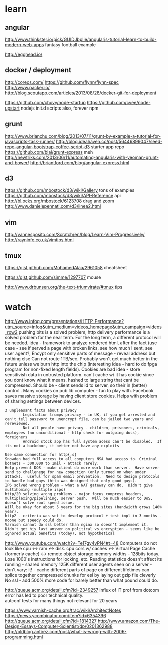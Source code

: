 # learn

## angular

http://www.thinkster.io/pick/GUIDJbpIie/angularjs-tutorial-learn-to-build-modern-web-apps
	fantasy football example

http://egghead.io/

## docker / deployment

http://coreos.com/
https://github.com/flynn/flynn-spec
http://www.packer.io/
http://blog.scoutapp.com/articles/2013/08/28/docker-git-for-deployment

https://github.com/chovy/node-startup
https://github.com/cvee/node-upstart
	nodejs init.d scripts
	also, forever npm

## grunt

http://www.brianchu.com/blog/2013/07/11/grunt-by-example-a-tutorial-for-javascripts-task-runner/
http://blog.ideahaven.co/post/56446899047/seed-repo-angular-bootstrap-coffee-script-d3
	starter app repo
https://github.com/blai/grunt-express
	meh
http://newtriks.com/2013/06/11/automating-angularjs-with-yeoman-grunt-and-bower/
http://briantford.com/blog/angular-express.html

## d3

https://github.com/mbostock/d3/wiki/Gallery
	tons of examples
https://github.com/mbostock/d3/wiki/API-Reference
	api
http://bl.ocks.org/mbostock/6123708
	drag and zoom
http://www.danielepennati.com/d3/linea2.html

## vim

http://yannesposito.com/Scratch/en/blog/Learn-Vim-Progressively/
http://rayninfo.co.uk/vimtips.html

## tmux

https://gist.github.com/MohamedAlaa/2961058
	cheatsheet

https://gist.github.com/simme/1297707
	mouse

http://www.drbunsen.org/the-text-triumvirate/#tmux
	tips


# watch

http://www.infoq.com/presentations/HTTP-Performance?utm_source=infoq&utm_medium=videos_homepage&utm_campaign=videos_row2
	pushing bits is a solved problem, http delivery performance is a solved problem for the near term.  For the long term, a different protocol will be needed.
	idea - framework to analyze rendered html, after the fact (use case - see if served a page with broken links,
	see how much I sent, see user agent?, 
	Encypt only sensitive parts of message - reveal address but nothing else
	Can not route 1TB/sec.  Probably won't get much better in the future unless we burn http into the chip (interesting idea - hard to do fpga program for non-fixed length fields).
	Cookies are bad idea - store sensitivish data in untrusted platform.  can't cache w/ it has cookie since you dont know what it means.  hashed to large string that cant be compressed.
		Should be - client sends id to server, so their in (better) control .  Many cookies on pub lib computer - fun to play with.  Facebook saves massive storage by having client store cookies.  Helps with problem of sharing settings between devices.

	3 unpleasant facts about privacy
			Legislation trumps privacy - in UK, if you get arrested and can't tell password to unencrypt file, can be jailed two years and rereviewed.
			Not all people have privacy - children, prisoners, criminals, employees (no unconditional - http check for outgoing docs), foreigners
			Android stock app has full system acess can't be disabled.  If its not a backdoor, it better not have any exploits

	Use same connection for http{,s}
	Snowden had full access to all computers NSA had access to. Criminal botnets - 300,000 to 1mil - attack rarely.  
	Help prevent DOS - make client do more work than server.  Have server send to challenege for new conection (only turned on when under attack).  useful for spam email prevention.  Need to design protocols to handle bad guys (http was designed that only good guys).
	IP6 solved wrong problem - what a NAT gateway can do.  Didn't give multihoming (multiple isps)
	http/20 solving wrong problems - major focus compress headers, multiplexing/pipelining, server push.  Will be much easier to DoS, doesn't solve root speed issue.
	Will be okay for about 5 years for the big sites (bandwidth grows 140% year).
	http2 - criteria was set to develop protocol + test impl in 3 months - noone but speedy could do.
	Varnish cannot do ssl better than nginx so doesn't implement it.
	Didn't get his last answer on political vs encryption - seems like he ignored actual benefits (today), not hypothetical

http://www.youtube.com/watch?v=Te17gy4vPN4#t=48
	Computers do not look like cpu <-> ram <-> disk.
	cpu cors w/ caches <-> Virtual Page Cache (formerly cache) <-> remote object storage
	memory widths - 128bits today.  Lose 1000's instructions for locking, etc.
	Reading statistics doesn't affect its running - shared memory
	125K different user agents seen on a server - don't vary: it!
	<esi includes> - cache different parts of page on different lifetimes
	can splice together compressed chunks for esi by laying out gzip file cleverly
	No ssl - add 500% more code for barely better than what pound could do.

http://queue.acm.org/detail.cfm?id=2349257
	influx of IT prof from dotcom error has led to poor technical quality.  
	autconf tests for many things not relevant for 20 years




https://www.varnish-cache.org/trac/wiki/ArchitectNotes
https://news.ycombinator.com/item?id=6354396
http://queue.acm.org/detail.cfm?id=1814327
http://www.amazon.com/The-Design-Essays-Computer-Scientist/dp/0201362988
http://oldblog.antirez.com/post/what-is-wrong-with-2006-programming.html
